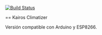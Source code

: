 [![Build Status](https://travis-ci.org/ESIBot/kairos-device-climatizer.svg?branch=master)](https://travis-ci.org/ESIBot/kairos-device-climatizer)

== Kairos Climatizer

Versión compatible con Arduino y ESP8266.
